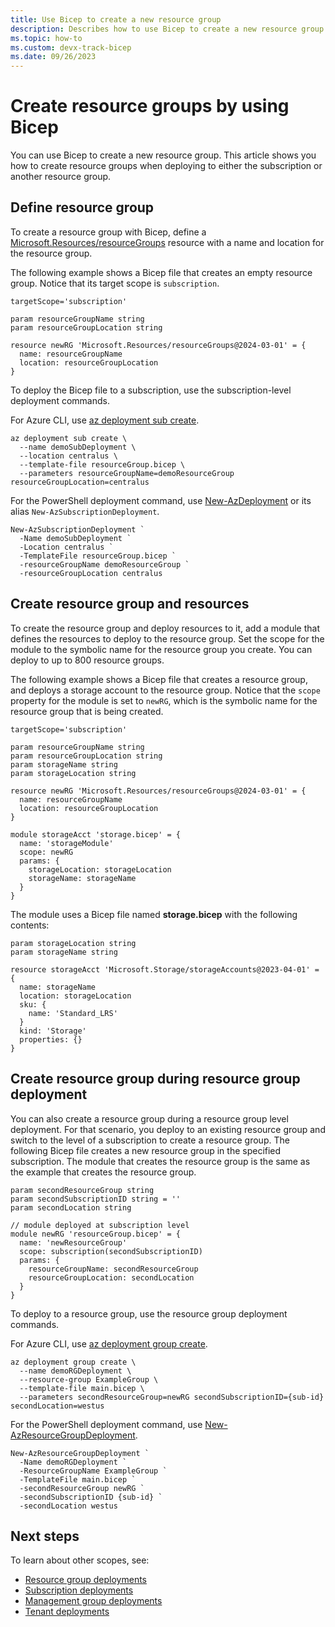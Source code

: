 ```yaml
---
title: Use Bicep to create a new resource group
description: Describes how to use Bicep to create a new resource group in your Azure subscription.
ms.topic: how-to
ms.custom: devx-track-bicep
ms.date: 09/26/2023
---
```


# Create resource groups by using Bicep

You can use Bicep to create a new resource group. This article shows you how to create resource groups when deploying to either the subscription or another resource group.

## Define resource group

To create a resource group with Bicep, define a [Microsoft.Resources/resourceGroups](/azure/templates/microsoft.resources/allversions) resource with a name and location for the resource group.

The following example shows a Bicep file that creates an empty resource group. Notice that its target scope is `subscription`.

```bicep
targetScope='subscription'

param resourceGroupName string
param resourceGroupLocation string

resource newRG 'Microsoft.Resources/resourceGroups@2024-03-01' = {
  name: resourceGroupName
  location: resourceGroupLocation
}
```

To deploy the Bicep file to a subscription, use the subscription-level deployment commands.

For Azure CLI, use [az deployment sub create](/cli/azure/deployment/sub#az-deployment-sub-create).

```azurecli-interactive
az deployment sub create \
  --name demoSubDeployment \
  --location centralus \
  --template-file resourceGroup.bicep \
  --parameters resourceGroupName=demoResourceGroup resourceGroupLocation=centralus
```

For the PowerShell deployment command, use [New-AzDeployment](/powershell/module/az.resources/new-azdeployment) or its alias `New-AzSubscriptionDeployment`.

```azurepowershell-interactive
New-AzSubscriptionDeployment `
  -Name demoSubDeployment `
  -Location centralus `
  -TemplateFile resourceGroup.bicep `
  -resourceGroupName demoResourceGroup `
  -resourceGroupLocation centralus
```

## Create resource group and resources

To create the resource group and deploy resources to it, add a module that defines the resources to deploy to the resource group. Set the scope for the module to the symbolic name for the resource group you create. You can deploy to up to 800 resource groups.

The following example shows a Bicep file that creates a resource group, and deploys a storage account to the resource group. Notice that the `scope` property for the module is set to `newRG`, which is the symbolic name for the resource group that is being created.

```bicep
targetScope='subscription'

param resourceGroupName string
param resourceGroupLocation string
param storageName string
param storageLocation string

resource newRG 'Microsoft.Resources/resourceGroups@2024-03-01' = {
  name: resourceGroupName
  location: resourceGroupLocation
}

module storageAcct 'storage.bicep' = {
  name: 'storageModule'
  scope: newRG
  params: {
    storageLocation: storageLocation
    storageName: storageName
  }
}
```

The module uses a Bicep file named **storage.bicep** with the following contents:

```bicep
param storageLocation string
param storageName string

resource storageAcct 'Microsoft.Storage/storageAccounts@2023-04-01' = {
  name: storageName
  location: storageLocation
  sku: {
    name: 'Standard_LRS'
  }
  kind: 'Storage'
  properties: {}
}
```

## Create resource group during resource group deployment

You can also create a resource group during a resource group level deployment. For that scenario, you deploy to an existing resource group and switch to the level of a subscription to create a resource group. The following Bicep file creates a new resource group in the specified subscription. The module that creates the resource group is the same as the example that creates the resource group.

```bicep
param secondResourceGroup string
param secondSubscriptionID string = ''
param secondLocation string

// module deployed at subscription level
module newRG 'resourceGroup.bicep' = {
  name: 'newResourceGroup'
  scope: subscription(secondSubscriptionID)
  params: {
    resourceGroupName: secondResourceGroup
    resourceGroupLocation: secondLocation
  }
}
```

To deploy to a resource group, use the resource group deployment commands.

For Azure CLI, use [az deployment group create](/cli/azure/deployment/group#az-deployment-group-create).

```azurecli-interactive
az deployment group create \
  --name demoRGDeployment \
  --resource-group ExampleGroup \
  --template-file main.bicep \
  --parameters secondResourceGroup=newRG secondSubscriptionID={sub-id} secondLocation=westus
```

For the PowerShell deployment command, use [New-AzResourceGroupDeployment](/powershell/module/az.resources/new-azresourcegroupdeployment).

```azurepowershell-interactive
New-AzResourceGroupDeployment `
  -Name demoRGDeployment `
  -ResourceGroupName ExampleGroup `
  -TemplateFile main.bicep `
  -secondResourceGroup newRG `
  -secondSubscriptionID {sub-id} `
  -secondLocation westus
```

## Next steps

To learn about other scopes, see:

* [Resource group deployments](deploy-to-resource-group.md)
* [Subscription deployments](deploy-to-subscription.md)
* [Management group deployments](deploy-to-management-group.md)
* [Tenant deployments](deploy-to-tenant.md)
